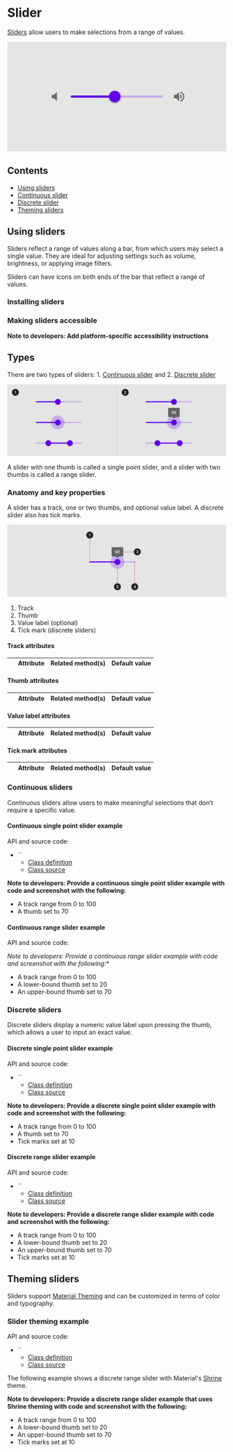 <!--docs:
title: "Sliders"
layout: detail
section: components
excerpt: "Sliders allow users to make selections from a range of values."
iconId: slider
path: /catalog/sliders/
-->

# Slider


[Sliders](https://material.io/components/sliders/) allow users to make
selections from a range of values.

!["Slider with sound icon buttons on each end."](assets/sliders_hero.png)

## Contents

*   [Using sliders](#using-sliders)
*   [Continuous slider](#continuous-slider)
*   [Discrete slider](#discrete-slider)
*   [Theming sliders](#theming-sliders)

## Using sliders

Sliders reflect a range of values along a bar, from which users may select a single value. They are ideal for adjusting settings such as volume, brightness, or applying image filters.

Sliders can have icons on both ends of the bar that reflect a range of values.

### Installing sliders

### Making sliders accessible

**Note to developers: Add platform-specific accessibility instructions**


## Types

There are two types of sliders: 1\. [Continuous slider](#continuous-slider) and 2\.
[Discrete slider](#discrete-slider)

!["Slider examples of both continuous and discrete sliders."](assets/sliders_types.png)

A slider with one thumb is called a single point slider, and a slider with two thumbs is called a range slider.
### Anatomy and key properties

A slider has a track, one or two thumbs, and optional value label. A discrete
slider also has tick marks.

![Slider anatomy diagram](assets/sliders_anatomy.png)

1.  Track
2.  Thumb
3.  Value label (optional)
4.  Tick mark (discrete sliders)

#### Track attributes

&nbsp;                                  | Attribute                | Related method(s)                                         | Default value
--------------------------------------- | ------------------------ | --------------------------------------------------------- | -------------

#### Thumb attributes

&nbsp;          | Attribute            | Related method(s)                                                           | Default value
--------------- | -------------------- | --------------------------------------------------------------------------- | -------------

#### Value label attributes

&nbsp;        | Attribute           | Related method(s)                           | Default value
------------- | ------------------- | ------------------------------------------- | -------------

#### Tick mark attributes

&nbsp;                              | Attribute               | Related method(s)                                       | Default value
----------------------------------- | ----------------------- | ------------------------------------------------------- | -------------

### Continuous sliders

Continuous sliders allow users to make meaningful selections that don’t require
a specific value.

#### Continuous single point slider example

API and source code:

*   ``
    *   [Class definition]()
    *   [Class source]()

**Note to developers: Provide a continuous single point slider example with code and screenshot with the following:**
* A track range from 0 to 100
* A thumb set to 70

#### Continuous range slider example

API and source code:

*Note to developers: Provide a continuous range slider example with code and screenshot with the following:**
* A track range from 0 to 100
* A lower-bound thumb set to 20
* An upper-bound thumb set to 70

### Discrete sliders

Discrete sliders display a numeric value label upon pressing the thumb, which
allows a user to input an exact value.

#### Discrete single point slider example

API and source code:

*   ``
    *   [Class definition]()
    *   [Class source]()

**Note to developers: Provide a discrete single point slider example with code and screenshot with the following:**
* A track range from 0 to 100
* A thumb set to 70
* Tick marks set at 10

#### Discrete range slider example

API and source code:

*   ``
    *   [Class definition]()
    *   [Class source]()

**Note to developers: Provide a discrete range slider example with code and screenshot with the following:**
* A track range from 0 to 100
* A lower-bound thumb set to 20
* An upper-bound thumb set to 70
* Tick marks set at 10


## Theming sliders

Sliders support
[Material Theming](https://material.io/components/sliders#theming) and can be
customized in terms of color and typography.

### Slider theming example

API and source code:

*   ``
    *   [Class definition]()
    *   [Class source]()

The following example shows a discrete range slider with Material's [Shrine](https://material.io/design/material-studies/shrine.html) theme.

**Note to developers: Provide a discrete range slider example that uses Shrine theming with code and screenshot with the following:**
* A track range from 0 to 100
* A lower-bound thumb set to 20
* An upper-bound thumb set to 70
* Tick marks set at 10


